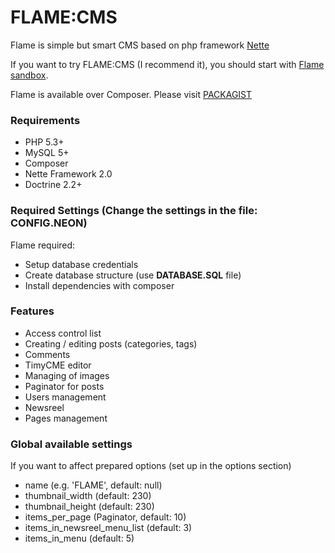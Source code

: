 FLAME:CMS
======

Flame is simple but smart CMS based on php framework [Nette](http://nette.org/)

If you want to try FLAME:CMS (I recommend it), you should start with [Flame sandbox](https://github.com/jsifalda/flame-sandbox).

Flame is available over Composer. Please visit [PACKAGIST](http://packagist.org/packages/jsifalda/flame)

### Requirements
* PHP 5.3+
* MySQL 5+
* Composer
* Nette Framework 2.0
* Doctrine 2.2+

### Required Settings (Change the settings in the file: **CONFIG.NEON**)
Flame required:
* Setup database credentials
* Create database structure (use **DATABASE.SQL** file)
* Install dependencies with composer

### Features
* Access control list
* Creating / editing posts (categories, tags)
* Comments
* TimyCME editor
* Managing of images
* Paginator for posts
* Users management
* Newsreel
* Pages management

### Global available settings
If you want to affect prepared options (set up in the options section)
* name (e.g. 'FLAME', default: null)
* thumbnail_width (default: 230)
* thumbnail_height (default: 230)
* items_per_page (Paginator, default: 10)
* items_in_newsreel_menu_list (default: 3)
* items_in_menu (default: 5)

